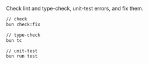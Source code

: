 Check lint and type-check, unit-test errors, and fix them.

```sh
// check
bun check:fix

// type-check
bun tc

// unit-test
bun run test
```
